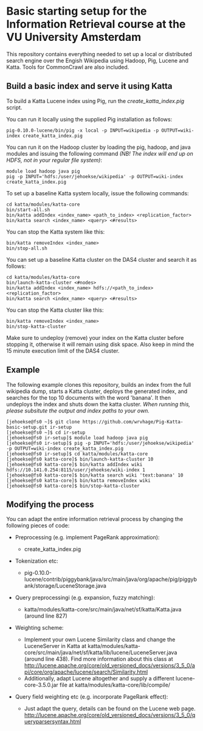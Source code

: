 # Basic starting setup for the Information Retrieval course at the VU University Amsterdam
This repository contains everything needed to set up a local or distributed search engine over the Engish Wikipedia using Hadoop, Pig, Lucene and Katta. Tools for CommonCrawl are also included.

## Build a basic index and serve it using Katta

To build a Katta Lucene index using Pig, run the *create_katta_index.pig* script.

You can run it locally using the supplied Pig installation as follows:

    pig-0.10.0-lucene/bin/pig -x local -p INPUT=wikipedia -p OUTPUT=wiki-index create_katta_index.pig

You can run it on the Hadoop cluster by loading the pig, hadoop, and java modules and issuing the
following command *(NB! The index will end up on HDFS, not in your regular file system)*:
    
    module load hadoop java pig
    pig -p INPUT='hdfs:/user/jehoekse/wikipedia' -p OUTPUT=wiki-index create_katta_index.pig

To set up a baseline Katta system locally, issue the following commands:

    cd katta/modules/katta-core
    bin/start-all.sh
    bin/katta addIndex <index_name> <path_to_index> <replication_factor>
    bin/katta search <index_name> <query> <#results>

You can stop the Katta system like this:

    bin/katta removeIndex <index_name>
    bin/stop-all.sh

You can set up a baseline Katta cluster on the DAS4 cluster and search it as follows:

    cd katta/modules/katta-core
    bin/launch-katta-cluster <#nodes>
    bin/katta addIndex <index_name> hdfs://<path_to_index> <replication_factor>
    bin/katta search <index_name> <query> <#results>

You can stop the Katta cluster like this:

    bin/katta removeIndex <index_name>
    bin/stop-katta-cluster

Make sure to undeploy (remove) your index on the Katta cluster before stopping it, otherwise it will remain using disk space. Also keep in mind the 15 minute execution limit of the DAS4 cluster.

## Example

The following example clones this repository, builds an index from the full wikipedia dump, starts a Katta cluster, deploys the generated index, and searches for the top 10 documents with the word 'banana'. It then undeploys the index and shuts down the katta cluster. *When running this, please subsitute the output and index paths to your own.*

    [jehoekse@fs0 ~]$ git clone https://github.com/wrvhage/Pig-Katta-basic-setup.git ir-setup
    [jehoekse@fs0 ~]$ cd ir-setup
    [jehoekse@fs0 ir-setup]$ module load hadoop java pig
    [jehoekse@fs0 ir-setup]$ pig -p INPUT='hdfs:/user/jehoekse/wikipedia' -p OUTPUT=wiki-index create_katta_index.pig    
    [jehoekse@fs0 ir-setup]$ cd katta/modules/katta-core
    [jehoekse@fs0 katta-core]$ bin/launch-katta-cluster 10
    [jehoekse@fs0 katta-core]$ bin/katta addIndex wiki hdfs://10.141.0.254:8115/user/jehoekse/wiki-index 1
    [jehoekse@fs0 katta-core]$ bin/katta search wiki 'text:banana' 10
    [jehoekse@fs0 katta-core]$ bin/katta removeIndex wiki
    [jehoekse@fs0 katta-core]$ bin/stop-katta-cluster

## Modifying the process

You can adapt the entire information retrieval process by changing the following pieces of code:
* Preprocessing (e.g. implement PageRank approximation): 
    * create_katta_index.pig

* Tokenization etc: 
    * pig-0.10.0-lucene/contrib/piggybank/java/src/main/java/org/apache/pig/piggybank/storage/LuceneStorage.java

* Query preprocessingi (e.g. expansion, fuzzy matching):
    * katta/modules/katta-core/src/main/java/net/sf/katta/Katta.java (around line 827)

* Weighting scheme:
    * Implement your own Lucene Similarity class and change the LuceneServer in Katta at katta/modules/katta-core/src/main/java/net/sf/katta/lib/lucene/LuceneServer.java (around line 438). Find more information about this class at http://lucene.apache.org/core/old_versioned_docs/versions/3_5_0/api/core/org/apache/lucene/search/Similarity.html
    * Additionally, adapt Lucene altogether and supply a different lucene-core-3.5.0.jar file at katta/modules/katta-core/lib/compile/

* Query field weighting etc (e.g. incorporate PageRank effect):
    * Just adapt the query, details can be found on the Lucene web page. http://lucene.apache.org/core/old_versioned_docs/versions/3_5_0/queryparsersyntax.html

